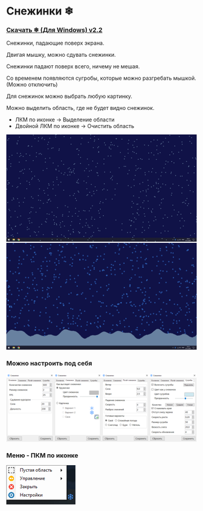 # Снежинки ❄
### [Скачать ❄ (Для Windows) v2.2](https://github.com/MixelTe/SnowFlakes/releases/download/v2.2/SnowFlakes.exe)

Снежинки, падающие поверх экрана.

Двигая мышку, можно сдувать снежинки.

Снежинки падают поверх всего, ничему не мешая.

Со временем появляются сугробы, которые можно разгребать мышкой. (Можно отключить)

Для снежинок можно выбрать любую картинку.

Можно выделить область, где не будет видно снежинок.
* ЛКМ по иконке -> Выделение области
* Двойной ЛКМ по иконке -> Очистить область

![](./docs/screenshot.png)
![](./docs/screenshot2.png)

### Можно настроить под себя
![](./docs/settings.png)

### Меню - ПКМ по иконке
![](./docs/menu.png)
